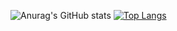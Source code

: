 ![Anurag's GitHub stats](https://github-readme-stats.vercel.app/api?username=cmdfreshy&show_icons=true&theme=codeSTACKr)
[![Top Langs](https://github-readme-stats.vercel.app/api/top-langs/?username=cmdfreshy&layout=donut)](https://github.com/anuraghazra/github-readme-stats)
